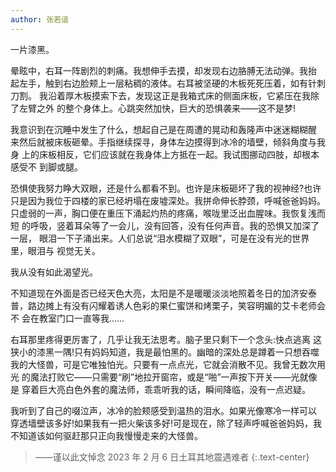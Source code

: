 ```yaml
---
author: 张若谙
---
```


一片漆黑。

晕眩中，右耳一阵剧烈的刺痛。我想伸手去摸，却发现右边胳膊无法动弹。我抬 起左手，触到右边脸颊上一层粘稠的液体。右耳被坚硬的木板死死压着，如有针刺刀割。 我沿着厚木板摸索下去，发现这正是我箱式床的侧面床板，它紧压在我除了左臂之外 的整个身体上。心跳突然加快，巨大的恐惧袭来——这不是梦!

我意识到在沉睡中发生了什么，想起自己是在周遭的晃动和轰隆声中迷迷糊糊醒 来然后就被床板砸晕。手指继续探寻，身体左边摸得到冰冷的墙壁，倾斜角度与我身 上的床板相反，它们应该就在我身体上方抵在一起。我试图挪动四肢，却根本感受不 到脚或腿。

恐惧使我努力睁大双眼，还是什么都看不到。也许是床板砸坏了我的视神经?也许只是因为我位于四楼的家已经坍塌在废墟深处。我拼命伸长脖颈，呼喊爸爸妈妈。 只虚弱的一声，胸口便在重压下涌起灼热的疼痛，喉咙里泛出血腥味。我恢复浅而短 的呼吸，竖着耳朵等了一会儿，没有回答，没有任何声音。我的恐惧又加深了一层， 眼泪一下子涌出来。人们总说“泪水模糊了双眼”，可是在没有光的世界里，眼泪与 视觉无关。

我从没有如此渴望光。

不知道现在外面是否已经天色大亮，太阳是不是暖暖淡淡地照着冬日的加济安泰 普，路边摊上有没有闪耀着诱人色彩的果仁蜜饼和烤栗子，笑容明媚的艾卡老师会不 会在教室门口一直等我......

右耳那里疼得更厉害了，几乎让我无法思考。脑子里只剩下一个念头:快点逃离 这狭小的漆黑一隅!只有妈妈知道，我是最怕黑的。幽暗的深处总是蹲着一只想吞噬 我的大怪兽，可是它唯独怕光。只要有一点点光，它就会消散不见。我曾无数次用光 的魔法打败它——只需要“刷”地拉开窗帘，或是“啪”一声按下开关——光就像是 穿着巨大亮白色外套的魔法师，乖乖听我的话，瞬间降临，没有一点迟疑。

我听到了自己的啜泣声，冰冷的脸颊感受到温热的泪水。如果光像寒冷一样可以 穿透墙壁该多好!如果我有一把火柴该多好!可是现在，除了轻声呼喊爸爸妈妈，我 不知道该如何驱赶那只正向我慢慢走来的大怪兽。

>——谨以此文悼念 2023 年 2 月 6 日土耳其地震遇难者
> {:.text-center}
